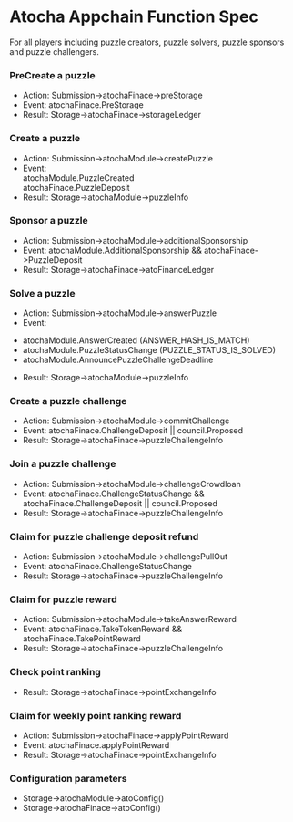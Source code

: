 # Atocha Appchain Function Spec
For all players including puzzle creators, puzzle solvers, puzzle sponsors and puzzle challengers. 

### PreCreate a puzzle
- Action: Submission->atochaFinace->preStorage
- Event: atochaFinace.PreStorage
- Result: Storage->atochaFinace->storageLedger

### Create a puzzle
- Action: Submission->atochaModule->createPuzzle
- Event:<br/>
atochaModule.PuzzleCreated<br/>
atochaFinace.PuzzleDeposit<br/>
- Result: Storage->atochaModule->puzzleInfo

### Sponsor a puzzle
- Action: Submission->atochaModule->additionalSponsorship
- Event: atochaModule.AdditionalSponsorship && atochaFinace->PuzzleDeposit
- Result: Storage->atochaFinace->atoFinanceLedger

### Solve a puzzle
- Action: Submission->atochaModule->answerPuzzle
- Event: 
* atochaModule.AnswerCreated (ANSWER_HASH_IS_MATCH) 
* atochaModule.PuzzleStatusChange (PUZZLE_STATUS_IS_SOLVED)
* atochaModule.AnnouncePuzzleChallengeDeadline
- Result: Storage->atochaModule->puzzleInfo

### Create a puzzle challenge
- Action: Submission->atochaModule->commitChallenge
- Event: atochaFinace.ChallengeDeposit || council.Proposed
- Result: Storage->atochaFinace->puzzleChallengeInfo

### Join a puzzle challenge
- Action: Submission->atochaModule->challengeCrowdloan
- Event: atochaFinace.ChallengeStatusChange && atochaFinace.ChallengeDeposit || council.Proposed
- Result: Storage->atochaFinace->puzzleChallengeInfo

### Claim for puzzle challenge deposit refund
- Action: Submission->atochaModule->challengePullOut
- Event: atochaFinace.ChallengeStatusChange
- Result: Storage->atochaFinace->puzzleChallengeInfo

### Claim for puzzle reward
- Action: Submission->atochaModule->takeAnswerReward
- Event: atochaFinace.TakeTokenReward && atochaFinace.TakePointReward
- Result: Storage->atochaFinace->puzzleChallengeInfo

### Check point ranking
- Result: Storage->atochaFinace->pointExchangeInfo

### Claim for weekly point ranking reward
- Action: Submission->atochaFinace->applyPointReward
- Event: atochaFinace.applyPointReward
- Result: Storage->atochaFinace->pointExchangeInfo

### Configuration parameters
- Storage->atochaModule->atoConfig()
- Storage->atochaFinace->atoConfig()

